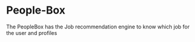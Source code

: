 # People-Box
The PeopleBox has the Job recommendation engine to know which job for the user and profiles
